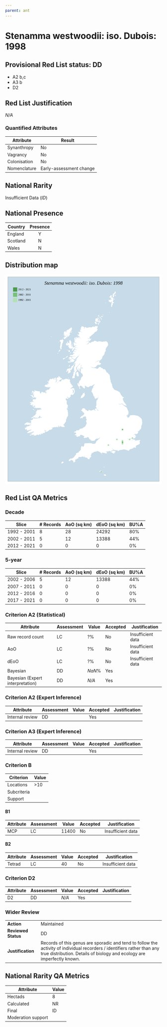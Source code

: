 ```yaml
---
parent: ant
---
```

# Stenamma westwoodii: iso. Dubois: 1998

## Provisional Red List status: DD
- A2 b,c
- A3 b
- D2

## Red List Justification
*N/A*
### Quantified Attributes
|Attribute|Result|
|---|---|
|Synanthropy|No|
|Vagrancy|No|
|Colonisation|No|
|Nomenclature|Early-assessment change|


## National Rarity
Insufficient Data (*ID*)

## National Presence
|Country|Presence
|---|:-:|
|England|Y|
|Scotland|N|
|Wales|N|


## Distribution map
![](../map/304.svg)

## Red List QA Metrics
### Decade
| Slice | # Records | AoO (sq km) | dEoO (sq km) |BU%A |
|---|---|---|---|---|
|1992 - 2001|8|28|24292|80%|
|2002 - 2011|5|12|13388|44%|
|2012 - 2021|0|0|0|0%|
### 5-year
| Slice | # Records | AoO (sq km) | dEoO (sq km) |BU%A |
|---|---|---|---|---|
|2002 - 2006|5|12|13388|44%|
|2007 - 2011|0|0|0|0%|
|2012 - 2016|0|0|0|0%|
|2017 - 2021|0|0|0|0%|
### Criterion A2 (Statistical)
|Attribute|Assessment|Value|Accepted|Justification
|---|---|---|---|---|
|Raw record count|LC|?%|No|Insufficient data|
|AoO|LC|?%|No|Insufficient data|
|dEoO|LC|?%|No|Insufficient data|
|Bayesian|DD|*NaN*%|Yes||
|Bayesian (Expert interpretation)|DD|*N/A*|Yes||
### Criterion A2 (Expert Inference)
|Attribute|Assessment|Value|Accepted|Justification
|---|---|---|---|---|
|Internal review|DD||Yes||
### Criterion A3 (Expert Inference)
|Attribute|Assessment|Value|Accepted|Justification
|---|---|---|---|---|
|Internal review|DD||Yes||
### Criterion B
|Criterion| Value|
|---|---|
|Locations|>10|
|Subcriteria||
|Support||
#### B1
|Attribute|Assessment|Value|Accepted|Justification
|---|---|---|---|---|
|MCP|LC|11400|No|Insufficient data|
#### B2
|Attribute|Assessment|Value|Accepted|Justification
|---|---|---|---|---|
|Tetrad|LC|40|No|Insufficient data|
### Criterion D2
|Attribute|Assessment|Value|Accepted|Justification
|---|---|---|---|---|
|D2|DD|*N/A*|Yes||
### Wider Review
|  |  |
|---|---|
|**Action**|Maintained|
|**Reviewed Status**|DD|
|**Justification**|Records of this genus are sporadic and tend to follow the activity of individual recorders / identifiers rather than any true distribution. Details of biology and ecology are imperfectly known.|


## National Rarity QA Metrics
|Attribute|Value|
|---|---|
|Hectads|8|
|Calculated|NR|
|Final|ID|
|Moderation support||



